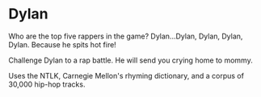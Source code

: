 Dylan
==================

Who are the top five rappers in the game? Dylan...Dylan, Dylan, Dylan, Dylan. Because he spits hot fire!

Challenge Dylan to a rap battle. He will send you crying home to mommy.

Uses the NTLK, Carnegie Mellon's rhyming dictionary, and a corpus of 30,000 hip-hop tracks.
